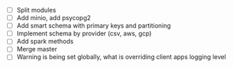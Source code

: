 - [ ] Split modules
- [ ] Add minio, add psycopg2
- [ ] Add smart schema with primary keys and partitioning
- [ ] Implement schema by provider (csv, aws, gcp)
- [ ] Add spark methods
- [ ] Merge master
- [ ] Warning is being set globally, what is overriding client apps logging level

